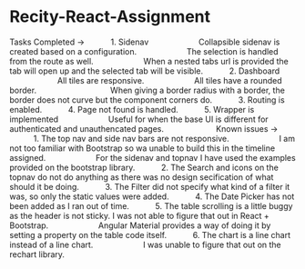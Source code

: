 # Recity-React-Assignment

Tasks Completed ->
      1. Sidenav
            Collapsible sidenav is created based on a configuration.
            The selection is handled from the route as well.
            When a nested tabs url is provided the tab will open up and the selected tab will be visible.
      2. Dashboard
            All tiles are responsive.
            All tiles have a rounded border.
                  When giving a border radius with a border, the border does not curve but the component corners do.
      3. Routing is enabled.
      4. Page not found is handled.
      5. Wrapper is implemented
            Useful for when the base UI is different for authenticated and unauthencated pages.
            
Known issues ->
      1. The top nav and side nav bars are not responsive.
            I am not too familiar with Bootstrap so wa unable to build this in the timeline assigned.
            For the sidenav and topnav I have used the examples provided on the bootstrap library.
      2. The Search and icons on the topnav do not do anything as there was no design secification of what should it be doing.
      3. The Filter did not specify what kind of a filter it was, so only the static values were added.
      4. The Date Picker has not been added as I ran out of time.
      5. The table scrolling is a little buggy as the header is not sticky. I was not able to figure that out in React + Bootstrap.
            Angular Material provides a way of doing it by setting a property on the table code itself.
      6. The chart is a line chart instead of a line chart.
            I was unable to figure that out on the rechart library.

